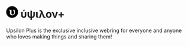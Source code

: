 # ![upsilon logo](https://github.com/dotargz/upsilon/blob/main/favicon-32x32.png) ύψιλον+
Upsilon Plus is the exclusive inclusive webring for everyone and anyone who loves making things and sharing them!
